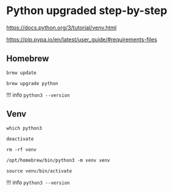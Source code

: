 # Python upgraded step-by-step

https://docs.python.org/3/tutorial/venv.html

https://pip.pypa.io/en/latest/user_guide/#requirements-files

## Homebrew
```
brew update
```

```
brew upgrade python
```
!!! info
    ```
    python3 --version
    ```

## Venv
```
which python3
```

```
deactivate
```

```
rm -rf venv
```

```
/opt/homebrew/bin/python3 -m venv venv
```

```
source venv/bin/activate
```

!!! info
    ```
    python3 --version
    ```